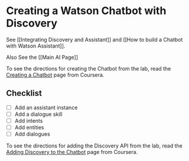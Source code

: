 # Creating a Watson Chatbot with Discovery

See [[Integrating Discovery and Assistant]] and [[How to build a Chatbot with Watson Assistant]]. 

Also See the [[Main AI Page]]

To see the directions for creating the Chatbot from the lab, read the [Creating a Chatbot](https://cf-courses-data.s3.us.cloud-object-storage.appdomain.cloud/IBMDeveloperSkillsNetwork-CB0106EN-SkillsNetwork/labs/Module%203-coursera/labs_Module_3_Lab3.md.html?origin=www.coursera.org) page from Coursera.

## Checklist

- [ ] Add an assistant instance
- [ ] Add a dialogue skill
- [ ] Add intents
- [ ] Add entities
- [ ] Add dialogues

To see the directions for adding the Discovery API from the lab, read the [Adding Discovery to the Chatbot](https://www.coursera.org/learn/building-ai-applications/ungradedWidget/ixDew/lab-4-adding-discovery-to-the-chatbot) page from Coursera.

